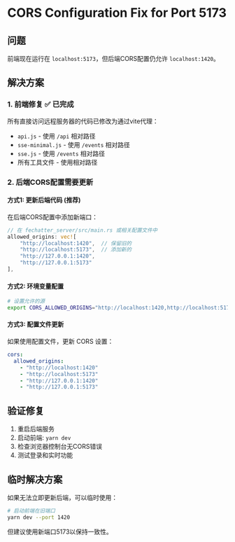 # CORS Configuration Fix for Port 5173

## 问题
前端现在运行在 `localhost:5173`，但后端CORS配置仍允许 `localhost:1420`。

## 解决方案

### 1. 前端修复 ✅ 已完成
所有直接访问远程服务器的代码已修改为通过vite代理：
- `api.js` - 使用 `/api` 相对路径  
- `sse-minimal.js` - 使用 `/events` 相对路径
- `sse.js` - 使用 `/events` 相对路径
- 所有工具文件 - 使用相对路径

### 2. 后端CORS配置需要更新

#### 方式1: 更新后端代码 (推荐)
在后端CORS配置中添加新端口：

```rust
// 在 fechatter_server/src/main.rs 或相关配置文件中
allowed_origins: vec![
    "http://localhost:1420",  // 保留旧的
    "http://localhost:5173",  // 添加新的
    "http://127.0.0.1:1420", 
    "http://127.0.0.1:5173"
],
```

#### 方式2: 环境变量配置
```bash
# 设置允许的源
export CORS_ALLOWED_ORIGINS="http://localhost:1420,http://localhost:5173"
```

#### 方式3: 配置文件更新
如果使用配置文件，更新 CORS 设置：
```yaml
cors:
  allowed_origins:
    - "http://localhost:1420"
    - "http://localhost:5173"
    - "http://127.0.0.1:1420" 
    - "http://127.0.0.1:5173"
```

## 验证修复
1. 重启后端服务
2. 启动前端: `yarn dev`
3. 检查浏览器控制台无CORS错误
4. 测试登录和实时功能

## 临时解决方案
如果无法立即更新后端，可以临时使用：
```bash
# 启动前端在旧端口
yarn dev --port 1420
```

但建议使用新端口5173以保持一致性。 